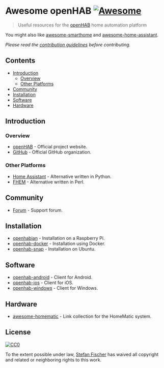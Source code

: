 # Awesome **openHAB** [![Awesome](https://awesome.re/badge.svg)](https://awesome.re)

> Useful resources for the [openHAB](https://www.openhab.org/) home automation platform

You might also like [awesome-smarthome](https://github.com/pfalcon/awesome-smarthome) and [awesome-home-assistant](https://github.com/frenck/awesome-home-assistant).

*Please read the [contribution guidelines](contributing.md) before contributing.*

## Contents

<!-- START doctoc generated TOC please keep comment here to allow auto update -->
<!-- DON'T EDIT THIS SECTION, INSTEAD RE-RUN doctoc TO UPDATE -->


- [Introduction](#introduction)
  - [Overview](#overview)
  - [Other Platforms](#other-platforms)
- [Community](#community)
- [Installation](#installation)
- [Software](#software)
- [Hardware](#hardware)

<!-- END doctoc generated TOC please keep comment here to allow auto update -->

## Introduction

### Overview

- [openHAB](https://www.openhab.org/) - Official project website.
- [GitHub](https://github.com/openhab) - Official GitHub organization.

### Other Platforms

- [Home Assistant](https://www.home-assistant.io/) - Alternative written in Python.
- [FHEM](http://fhem.de/fhem.html) - Alternative written in Perl.

## Community

- [Forum](https://community.openhab.org/) - Support forum.

## Installation

- [openhabian](https://github.com/openhab/openhabian) - Installation on a Raspberry Pi.
- [openhab-docker](https://github.com/openhab/openhab-docker) - Installation using Docker.
- [openhab-snap](https://github.com/openhab/openhab-snap) - Installation on Ubuntu.

## Software

- [openhab-android](https://github.com/openhab/openhab-android) - Client for Android.
- [openhab-ios](https://github.com/openhab/openhab-ios) - Client for iOS.
- [openhab-windows](https://github.com/openhab/openhab-windows) - Client for Windows.

## Hardware

- [awesome-homematic](https://github.com/hobbyquaker/awesome-homematic) - Link collection for the HomeMatic system.

## License

[![CC0](http://mirrors.creativecommons.org/presskit/buttons/88x31/svg/cc-zero.svg)](https://creativecommons.org/publicdomain/zero/1.0/)

To the extent possible under law, [Stefan Fischer](https://github.com/sfischer13) has waived all copyright and related or neighboring rights to this work.
